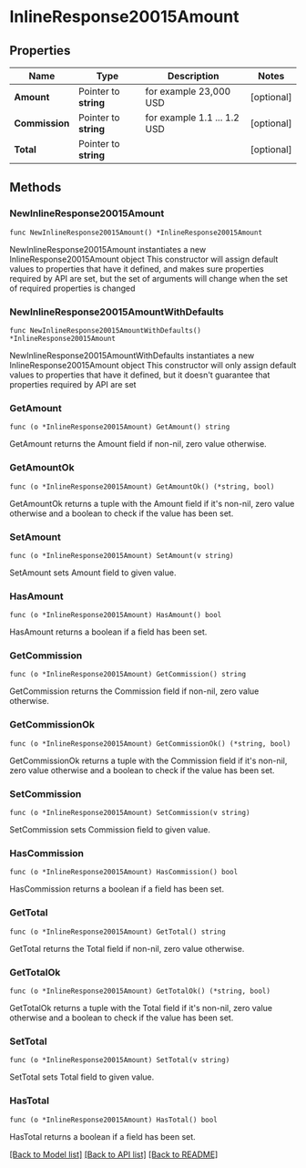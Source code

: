 # InlineResponse20015Amount

## Properties

Name | Type | Description | Notes
------------ | ------------- | ------------- | -------------
**Amount** | Pointer to **string** | for example 23,000 USD | [optional] 
**Commission** | Pointer to **string** | for example 1.1 ... 1.2 USD | [optional] 
**Total** | Pointer to **string** |  | [optional] 

## Methods

### NewInlineResponse20015Amount

`func NewInlineResponse20015Amount() *InlineResponse20015Amount`

NewInlineResponse20015Amount instantiates a new InlineResponse20015Amount object
This constructor will assign default values to properties that have it defined,
and makes sure properties required by API are set, but the set of arguments
will change when the set of required properties is changed

### NewInlineResponse20015AmountWithDefaults

`func NewInlineResponse20015AmountWithDefaults() *InlineResponse20015Amount`

NewInlineResponse20015AmountWithDefaults instantiates a new InlineResponse20015Amount object
This constructor will only assign default values to properties that have it defined,
but it doesn't guarantee that properties required by API are set

### GetAmount

`func (o *InlineResponse20015Amount) GetAmount() string`

GetAmount returns the Amount field if non-nil, zero value otherwise.

### GetAmountOk

`func (o *InlineResponse20015Amount) GetAmountOk() (*string, bool)`

GetAmountOk returns a tuple with the Amount field if it's non-nil, zero value otherwise
and a boolean to check if the value has been set.

### SetAmount

`func (o *InlineResponse20015Amount) SetAmount(v string)`

SetAmount sets Amount field to given value.

### HasAmount

`func (o *InlineResponse20015Amount) HasAmount() bool`

HasAmount returns a boolean if a field has been set.

### GetCommission

`func (o *InlineResponse20015Amount) GetCommission() string`

GetCommission returns the Commission field if non-nil, zero value otherwise.

### GetCommissionOk

`func (o *InlineResponse20015Amount) GetCommissionOk() (*string, bool)`

GetCommissionOk returns a tuple with the Commission field if it's non-nil, zero value otherwise
and a boolean to check if the value has been set.

### SetCommission

`func (o *InlineResponse20015Amount) SetCommission(v string)`

SetCommission sets Commission field to given value.

### HasCommission

`func (o *InlineResponse20015Amount) HasCommission() bool`

HasCommission returns a boolean if a field has been set.

### GetTotal

`func (o *InlineResponse20015Amount) GetTotal() string`

GetTotal returns the Total field if non-nil, zero value otherwise.

### GetTotalOk

`func (o *InlineResponse20015Amount) GetTotalOk() (*string, bool)`

GetTotalOk returns a tuple with the Total field if it's non-nil, zero value otherwise
and a boolean to check if the value has been set.

### SetTotal

`func (o *InlineResponse20015Amount) SetTotal(v string)`

SetTotal sets Total field to given value.

### HasTotal

`func (o *InlineResponse20015Amount) HasTotal() bool`

HasTotal returns a boolean if a field has been set.


[[Back to Model list]](../README.md#documentation-for-models) [[Back to API list]](../README.md#documentation-for-api-endpoints) [[Back to README]](../README.md)


